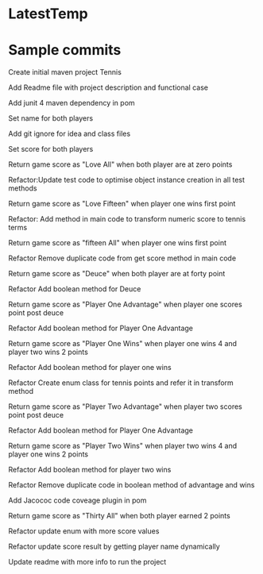 # LatestTemp

# Sample commits


Create initial maven project Tennis

Add Readme file with project description and functional case

Add junit 4 maven dependency in pom

Set name for both players

Add git ignore for idea and class files

Set score for both players

Return game score as "Love All" when both player are at zero points

Refactor:Update test code to optimise object instance creation in all test methods

Return game score as "Love Fifteen" when player one wins first point

Refactor: Add method in main code to transform numeric score to tennis terms

Return game score as "fifteen All" when player one wins first point

Refactor Remove duplicate code from get score method in main code

Return  game score as "Deuce" when both player are at forty point

Refactor Add boolean method for Deuce

Return game score as "Player One Advantage" when  player one scores point post deuce

Refactor Add boolean method for Player One Advantage

Return game score as "Player One Wins"  when player one wins 4 and player two wins 2 points

Refactor Add boolean method for player one wins

Refactor Create enum class for tennis points and refer it in transform method

Return game score as "Player Two Advantage" when  player two scores point post deuce

Refactor Add boolean method for Player One Advantage

Return game score as "Player Two Wins"  when player two wins 4 and player one wins 2 points

Refactor Add boolean method for player two wins

Refactor Remove duplicate code in boolean method of advantage and wins

Add Jacococ code coveage plugin in pom

Return game score as "Thirty All"  when both player earned 2 points

Refactor update enum with more score values

Refactor update score result by getting player name dynamically

Update readme with more info to run the project

